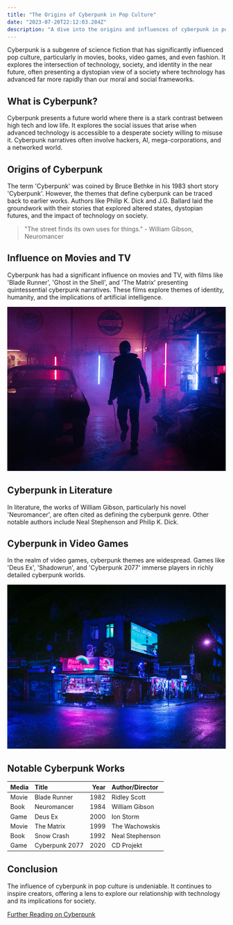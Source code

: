 ```yaml
---
title: "The Origins of Cyberpunk in Pop Culture"
date: "2023-07-20T22:12:03.284Z"
description: "A dive into the origins and influences of cyberpunk in pop culture."
---
```


Cyberpunk is a subgenre of science fiction that has significantly influenced pop culture, particularly in movies, books, video games, and even fashion. It explores the intersection of technology, society, and identity in the near future, often presenting a dystopian view of a society where technology has advanced far more rapidly than our moral and social frameworks.

## What is Cyberpunk?

Cyberpunk presents a future world where there is a stark contrast between high tech and low life. It explores the social issues that arise when advanced technology is accessible to a desperate society willing to misuse it. Cyberpunk narratives often involve hackers, AI, mega-corporations, and a networked world.

## Origins of Cyberpunk

The term 'Cyberpunk' was coined by Bruce Bethke in his 1983 short story 'Cyberpunk'. However, the themes that define cyberpunk can be traced back to earlier works. Authors like Philip K. Dick and J.G. Ballard laid the groundwork with their stories that explored altered states, dystopian futures, and the impact of technology on society.

> "The street finds its own uses for things." - William Gibson, Neuromancer

## Influence on Movies and TV

Cyberpunk has had a significant influence on movies and TV, with films like 'Blade Runner', 'Ghost in the Shell', and 'The Matrix' presenting quintessential cyberpunk narratives. These films explore themes of identity, humanity, and the implications of artificial intelligence.

![Placeholder Image](../../../src/images/cyberpunk-1.png "Cyberpunk in Movies")

## Cyberpunk in Literature

In literature, the works of William Gibson, particularly his novel 'Neuromancer', are often cited as defining the cyberpunk genre. Other notable authors include Neal Stephenson and Philip K. Dick.

## Cyberpunk in Video Games

In the realm of video games, cyberpunk themes are widespread. Games like 'Deus Ex', 'Shadowrun', and 'Cyberpunk 2077' immerse players in richly detailed cyberpunk worlds.

![Placeholder Image](../../../src/images/cyberpunk-3.png "Cyberpunk in Video Games")

## Notable Cyberpunk Works

| Media | Title | Year | Author/Director |
| :---- | :---- | ----: | :-------------- |
| Movie | Blade Runner | 1982 | Ridley Scott |
| Book  | Neuromancer | 1984 | William Gibson |
| Game  | Deus Ex | 2000 | Ion Storm |
| Movie | The Matrix | 1999 | The Wachowskis |
| Book  | Snow Crash | 1992 | Neal Stephenson |
| Game  | Cyberpunk 2077 | 2020 | CD Projekt |

## Conclusion

The influence of cyberpunk in pop culture is undeniable. It continues to inspire creators, offering a lens to explore our relationship with technology and its implications for society.

[Further Reading on Cyberpunk](https://en.wikipedia.org/wiki/Cyberpunk)

